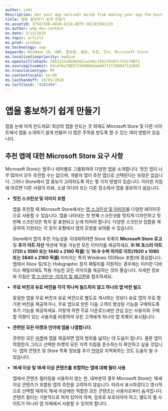 ```yaml
---
author: jnHs
Description: Get your app noticed! Aside from making your app the best it can be, there are things you can do that make it easy for the Microsoft Store and other sites to showcase your app and help it get more attention.
title: 앱을 홍보하기 쉽게 만들기
ms.assetid: 375A73EB-A010-4319-AEFF-3DC3E3691220
ms.author: wdg-dev-content
ms.date: 3/13/2018
ms.topic: article
ms.prod: windows
ms.technology: uwp
keywords: Windows 10, UWP, 홍보용, 홍보, 추천, 전시, Microsoft Store
ms.localizationpriority: medium
ms.openlocfilehash: 18b2212a0b063611a546c3f627016fc7d3179071
ms.sourcegitcommit: 63cef0a7805f1594984da4d4ff2f76894f12d942
ms.translationtype: MT
ms.contentlocale: ko-KR
ms.lasthandoff: 10/05/2018
ms.locfileid: "4392494"
---
```

# <a name="make-your-app-easier-to-promote"></a>앱을 홍보하기 쉽게 만들기


앱을 눈에 띄게 만드세요! 최상의 앱을 만드는 것 외에도 Microsoft Store 및 다른 사이트에서 앱을 소개하기 쉽게 만들어 더 많은 주목을 받도록 할 수 있는 여러 방법이 있습니다.


## <a name="microsoft-store-requirements-for-featured-apps"></a>추천 앱에 대한 Microsoft Store 요구 사항

Microsoft Store는 범주나 테마별로 그룹화하여 다양한 앱을 소개합니다. 멋진 앱이 너무 많아서 모두 추천할 수는 없으며, 개발자 앱이 추천 앱으로 선택된다는 보장은 없습니다. 그러나 Store에서 앱 홍보가 고려되도록 하는 몇 가지 방법이 있습니다. 이러한 지침에 따르면 다른 사람이 리뷰, 소셜 미디어 또는 다른 장소에서 앱을 홍보하기 쉽습니다.

-   **멋진 스크린샷 및 이미지 포함**

    앱을 추천할 때 Microsoft Store에서는 [앱 스크린샷 및 이미지](app-screenshots-and-images.md)를 다양한 레이아웃으로 사용할 수 있습니다. 앱을 나타내는 첫 번째 스크린샷을 멋지게 디자인하고 첫 번째 스크린샷은 특히 잘 표현되고 눈에 띄어야 합니다. 다양한 스크린샷 집합을 제공하여 지원되는 각 장치 유형에서 앱의 모양을 보여줄 수 있습니다.

    Store에서 앱의 추천 가능성을 극대화하려면 Store 목록의 **Microsoft Store 로고** 및 **추가 아트 자산** 섹션에 적용 가능한 모든 이미지를 제공하세요. **9:16 포스터 아트(720 x 1080 또는 1440 x 2160 픽셀)** 및 **16:9 수퍼 히어로 아트(1920 x 1080 또는 3840 x 2160 픽셀)** 이미지는 특히 Windows 10(Xbox 포함)에 중요합니다. 앱에서 Xbox 및/또는 Holographic 장치 패밀리를 지원하는 경우에는 이러한 디바이스 패밀리에도 적용 가능한 모든 이미지를 제공하는 것이 좋습니다. 자세한 정보와 지침은 [앱 스크린샷, 이미지 및 예고편](app-screenshots-and-images.md)을 참조하세요.

-   **무료 버전과 유료 버전을 각각 하나씩 빌드하지 않고 하나의 앱 버전 빌드**

    동일한 앱을 무료 버전과 유료 버전으로 별도로 게시하는 것보다 유료 앱의 무료 평가판 버전을 제공하거나, 무료 앱으로 만든 다음 고객이 향상된 기능을 구매하도록 추가 기능을 제공하세요. 이렇게 하면 무료 다운로드에만 관심 있는 사용자와 구매할 의향이 있는 사용자를 비롯하여 모든 고객에게 하나의 앱 목록이 표시됩니다.

-   **관련된 모든 마켓과 언어에 앱을 나열합니다.**

    관련된 모든 [마켓](define-pricing-and-market-selection.md)에 앱을 제출하면 앱의 범위를 넓히는 데 도움이 됩니다. 물론 앱이 적절한지 그리고 선택한 마켓의 모든 지역 지침을 준수하는지 확인하고 싶을 것입니다. 앱의 콘텐츠 및 Store 목록 정보를 추가 [언어](supported-languages.md)로 지역화하는 것도 도움이 될 수 있습니다.

-   **16세 이상 및 18세 이상 콘텐츠를 포함하는 앱에 대해 필터 사용**

    앱에서 콘텐츠 필터링을 사용하지 않는 한, 대부분의 경우 Microsoft Store는 16세 이상 콘텐츠가 포함된 앱의 추천을 고려하지 않습니다. 따라서 표시하겠다고 명시적으로 선택할 때까지 16세 이상에만 적합한 모든 콘텐츠는 사용자로부터 숨겨집니다. 콘텐츠 필터는 기본적으로 켜져 있어야 하며, 암호로 보호되어야 하고, 별도의 웹 사이트가 아니라 앱 자체에서 사용할 수 있어야 합니다.



 




